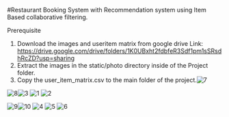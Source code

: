 #Restaurant Booking System with Recommendation system using Item Based collaborative filtering.

Prerequisite
1. Download the images and useritem matrix from google drive Link: https://drive.google.com/drive/folders/1K0UBxht2fdbfeR3Sdf1pm1sSRsdhRcZD?usp=sharing
2. Extract the images in the static/photo directory inside of the Project folder.
3. Copy the user_item_matrix.csv to the main folder of the project.![7](https://github.com/aayushgurung/RestaurantBooking/assets/52774220/625cbe1b-b4f5-4bce-8145-7a455052bb8d)

![8](https://github.com/aayushgurung/RestaurantBooking/assets/52774220/0913c2f5-a9fa-4872-90c3-a7c3fbb02c98)![3](https://github.com/aayushgurung/RestaurantBooking/assets/52774220/88dedbdc-06b2-4c61-ac59-da4b6d4a4360)
![1](https://github.com/aayushgurung/RestaurantBooking/assets/52774220/4d971563-aece-477f-8173-c3d263f9993e)
![2](https://github.com/aayushgurung/RestaurantBooking/assets/52774220/c862f06e-b545-410f-9bf2-dc5aa42587a8)



![9](https://github.com/aayushgurung/RestaurantBooking/assets/52774220/776c122a-ced9-4766-8814-3f6c42983248)![10](https://github.com/aayushgurung/RestaurantBooking/assets/52774220/81736cfc-1d64-402a-a1cd-4ca427b28949)
![4](https://github.com/aayushgurung/RestaurantBooking/assets/52774220/92850fd6-726e-4dc9-8e1f-ee7069170f96)
![5](https://github.com/aayushgurung/RestaurantBooking/assets/52774220/a34b5f0f-2d4f-4dff-b38b-2e39e89d3444)
![6](https://github.com/aayushgurung/RestaurantBooking/assets/52774220/dd272077-1348-4c35-9862-9b5bf03ba600)

